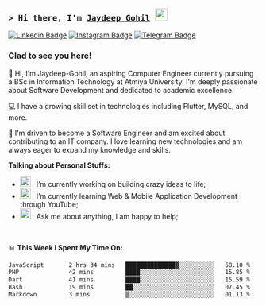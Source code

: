 ### <samp>&gt; Hi there, I'm <a href="https://github.com/Jaydeep-Gohil" target="_blank">Jaydeep Gohil</a> <img src="https://media.giphy.com/media/hvRJCLFzcasrR4ia7z/giphy.gif" width="25"> </samp>

[![Linkedin Badge](https://img.shields.io/badge/-LinkedIn-0e76a8?style=flat-square&logo=Linkedin&logoColor=white)](https://linkedin.com/in/jaydeep-g-8a22532b6)
[![Instagram Badge](https://img.shields.io/badge/-Instagram-e4405f?style=flat-square&logo=Instagram&logoColor=white)](https://instagram.com/_jaydeep_gohil_07/)
[![Telegram Badge](https://img.shields.io/badge/-Telegram-0088cc?style=flat-square&logo=Telegram&logoColor=white)](https://t.me/your-handle)

### Glad to see you here!

👋 Hi, I'm Jaydeep-Gohil, an aspiring Computer Engineer currently pursuing a BSc in Information Technology at Atmiya University. I'm deeply passionate about Software Development and dedicated to academic excellence.

💻 I have a growing skill set in technologies including Flutter, MySQL, and more.  

🚀 I'm driven to become a Software Engineer and am excited about contributing to an IT company. I love learning new technologies and am always eager to expand my knowledge and skills.

**Talking about Personal Stuffs:**

- <img src="https://github.com/Gapur/Gapur/blob/main/assets/developer.gif?raw=true" width="21" />&nbsp;&nbsp; I’m currently working on building crazy ideas to life;
- <img src="https://github.com/Gapur/Gapur/blob/main/assets/lightning.gif?raw=true" width="21" />&nbsp;&nbsp; I’m currently learning Web & Mobile Application Development through YouTube;
- <img src="https://github.com/Gapur/Gapur/blob/main/assets/message.gif?raw=true" width="21" />&nbsp;&nbsp; Ask me about anything, I am happy to help;

</br>

📊 **This Week I Spent My Time On:**

<!--START_SECTION:waka-->

```txt
JavaScript       2 hrs 34 mins   ██████████████▓░░░░░░░░░░   58.10 %
PHP              42 mins         ████░░░░░░░░░░░░░░░░░░░░░   15.85 %
Dart             41 mins         ████░░░░░░░░░░░░░░░░░░░░░   15.59 %
Bash             19 mins         ██░░░░░░░░░░░░░░░░░░░░░░░   07.45 %
Markdown         3 mins          ▒░░░░░░░░░░░░░░░░░░░░░░░░   01.13 %
```

<!--END_SECTION:waka-->
